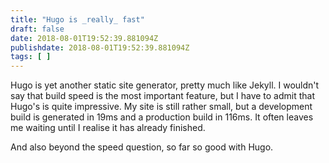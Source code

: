 ```yaml
---
title: "Hugo is _really_ fast"
draft: false
date: 2018-08-01T19:52:39.881094Z
publishdate: 2018-08-01T19:52:39.881094Z
tags: [ ]
---
```

Hugo is yet another static site generator, pretty much like Jekyll. I wouldn't say that build speed is the most important feature, but I have to admit that Hugo's is quite impressive. My site is still rather small, but a development build is generated in 19ms and a production build in 116ms. It often leaves me waiting until I realise it has already finished.

And also beyond the speed question, so far so good with Hugo.
    